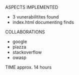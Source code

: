 ASPECTS IMPLEMENTED
- 3 vunerabilitites found 
- index.html documenting finds

COLLABORATIONS
- google
- piazza
- stackoverflow
- owasp

TIME
approx. 14 hours